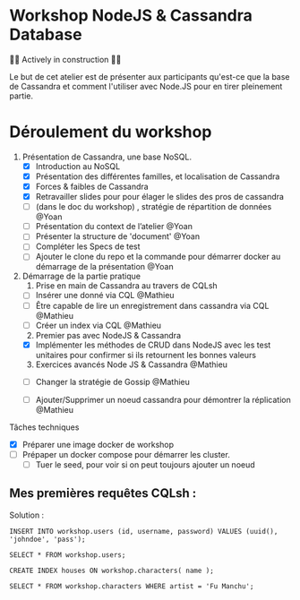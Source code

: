 # Workshop NodeJS & Cassandra Database

🚀🚧 Actively in construction 🚧🚀

Le but de cet atelier est de présenter aux participants qu'est-ce que la base de Cassandra et comment
l'utiliser avec Node.JS pour en tirer pleinement partie.

# Déroulement du workshop

1. Présentation de Cassandra, une base NoSQL.
    - [X] Introduction au NoSQL
    - [X] Présentation des différentes familles, et localisation de Cassandra
    - [X] Forces & faibles de Cassandra
    - [X] Retravailler slides pour pour élager le slides des pros de cassandra
    - [ ] (dans le doc du workshop) , stratégie de répartition de données @Yoan
    - [ ] Présentation du context de l’atelier @Yoan
    - [ ] Présenter la structure de 'document' @Yoan
    - [ ] Compléter les Specs de test
    - [ ] Ajouter le clone du repo et la commande pour démarrer docker au démarrage de la présentation @Yoan
2. Démarrage de la partie pratique
    1. Prise en main de Cassandra au travers de CQLsh
     - [ ] Insérer une donné via CQL @Mathieu
     - [ ] Être capable de lire un enregistrement dans cassandra via CQL @Mathieu
     - [ ] Créer un index via CQL @Mathieu
    2. Premier pas avec NodeJS & Cassandra 
     - [X] Implémenter les méthodes de CRUD dans NodeJS avec les test unitaires pour confirmer si ils retournent les bonnes valeurs
    3. Exercices avancés Node JS & Cassandra @Mathieu
     - [ ] Changer la stratégie de Gossip @Mathieu
     - [ ] Ajouter/Supprimer un noeud cassandra pour démontrer la réplication @Mathieu
     
    
Tâches techniques
- [X] Préparer une image docker de workshop
- [ ] Prépaper un docker compose pour démarrer les cluster.
    - [ ] Tuer le seed, pour voir si on peut toujours ajouter un noeud
    
## Mes premières requêtes CQLsh :


Solution :
```cql
INSERT INTO workshop.users (id, username, password) VALUES (uuid(), 'johndoe', 'pass');
```
```cql
SELECT * FROM workshop.users;
```
    
```cql
CREATE INDEX houses ON workshop.characters( name );
```
 
```cql
SELECT * FROM workshop.characters WHERE artist = 'Fu Manchu';
```

